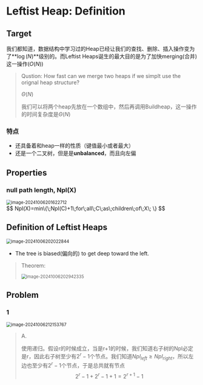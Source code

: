 # Leftist Heap: Definition

## Target

我们都知道，数据结构中学习过的Heap已经让我们的查找、删除、插入操作变为了**$\log(N)$**级别的。而Leftist Heaps诞生的最大目的是为了加快merging(合并)这一操作($O(N)$)

> Qustion: How fast can we merge two heaps if we simplt use the orignal heap structure?
>
> $\Theta(N)$
>
> 我们可以将两个heap先放在一个数组中，然后再调用Buildheap，这一操作的时间复杂度是$\Theta(N)$

### 特点

* 还具备着和heap一样的性质（键值最小或者最大）
* 还是一个二叉树，但是是**unbalanced**，而且向左偏

## Properties

### null path length, Npl(X) 

<img src="../assets/image-20241006201622712.png" alt="image-20241006201622712" style="zoom:80%;display:block;margin:0 auto;" />
$$
Npl(X)=min\{\;Npl(C)+1\;for\;all\;C\;as\;children\;of\;X\; \}
$$

## Definition of Leftist Heaps

<img src="../assets/image-20241006202022844.png" alt="image-20241006202022844" style="zoom:80%;display:block;margin:0 auto;" />

* The tree is biased(偏向的) to get deep toward the left.

> Theorem:
>
> <img src="../assets/image-20241006202942335.png" alt="image-20241006202942335" style="zoom:80%;display:block;margin:0 auto;" />

## Problem

### 1

<img src="../assets/image-20241006212153767.png" alt="image-20241006212153767" style="zoom:80%;display:block;margin:0 auto;" />

> A.
>
> 使用递归。假设r的时候成立，当是r+1的时候，我们知道右子树的Npl必定是r，因此右子树至少有$2^r-1$个节点。我们知道$Npl_{left}\geq Npl_{right}$，所以左边也至少有$2^r-1$个节点，于是总共就有节点
> $$
> 2^r-1+2^r-1+1=2^{r+1}-1
> $$